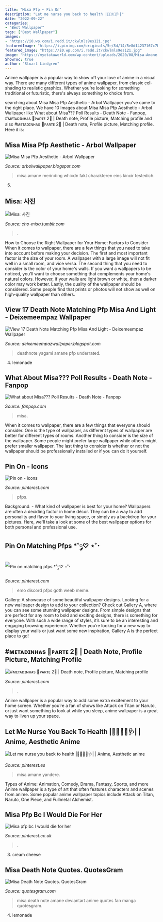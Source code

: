 ```yaml
---
title: "Misa Pfp ~ Pin On"
description: "Let me nurse you back to health |👩🏻‍⚕️💉🩺|"
date: "2022-09-22"
categories:
- "Best Wallpaper"
tags: ["Best Wallpaper"]
images:
- "https://i0.wp.com/i.redd.it/ckwlmls9es121.jpg"
featuredImage: "https://i.pinimg.com/originals/5e/8d/14/5e8d14237167c7bb871d0d0eb0702733.jpg"
featured_image: "https://i0.wp.com/i.redd.it/ckwlmls9es121.jpg"
image: "https://myotakuworld.com/wp-content/uploads/2020/08/Misa-Amane-1.jpg"
ShowToc: true
author: "Stuart Lindgren"
---
```



Anime wallpaper is a popular way to show off your love of anime in a visual way. There are many different types of anime wallpaper, from classic cel-shading to realistic graphics. Whether you're looking for something traditional or futuristic, there's always something to choice from.

	

		
searching about Misa Misa Pfp Aesthetic - Arbol Wallpaper you've came to the right place. We have 10 Images about Misa Misa Pfp Aesthetic - Arbol Wallpaper like What about Misa??? Poll Results - Death Note - Fanpop, #ᴍᴇᴛᴀᴅɪɴʜᴀs 🍁ᴘᴀʀᴛᴇ 2🍁 | Death note, Profile picture, Matching profile and also #ᴍᴇᴛᴀᴅɪɴʜᴀs 🍁ᴘᴀʀᴛᴇ 2🍁 | Death note, Profile picture, Matching profile. Here it is:
		
    
## Misa Misa Pfp Aesthetic - Arbol Wallpaper

<img loading=lazy src="https://myotakuworld.com/wp-content/uploads/2020/08/Misa-Amane-1.jpg" onerror="this.onerror=null;this.src='https://tse2.mm.bing.net/th?id=OIP.Asf6mtZbuu5F6wyK--GiTAHaEn&amp;pid=15.1';" alt="Misa Misa Pfp Aesthetic - Arbol Wallpaper">

_Source: arbolwallpaper.blogspot.com_

>misa amane merinding whicdn fakt charakteren eins kincir testedich. 

	

5.

    
## Misa: 사진

<img loading=lazy src="https://64.media.tumblr.com/1f7a88190e6c251a33352535d7ac97b9/tumblr_ppr9vpsyHh1u7axxbo1_500.jpg" onerror="this.onerror=null;this.src='https://tse1.mm.bing.net/th?id=OIP.wrwuYj6pWxOhECBy8DPVCAHaK-&amp;pid=15.1';" alt="Misa: 사진">

_Source: cho-misa.tumblr.com_

>. 

	

How to Choose the Right Wallpaper for Your Home: Factors to Consider
When it comes to wallpaper, there are a few things that you need to take into account before making your decision. The first and most important factor is the size of your room. A wallpaper with a large image will not fit well in a small room, and vice versa. 
The second thing that you need to consider is the color of your home's walls. If you want a wallpapers to be noticed, you'll want to choose something that complements your home's natural colors. However, if your walls are light brown or white, then a darker color may work better. 
Lastly, the quality of the wallpaper should be considered. Some people find that prints or photos will not show as well on high-quality wallpaper than others.

    
## View 17 Death Note Matching Pfp Misa And Light - Deixemeempaz Wallpaper

<img loading=lazy src="https://i0.wp.com/i.redd.it/ckwlmls9es121.jpg" onerror="this.onerror=null;this.src='https://tse1.mm.bing.net/th?id=OIP.sLcv-Ske4A1YVwjb5vRk3AHaJ4&amp;pid=15.1';" alt="View 17 Death Note Matching Pfp Misa And Light - Deixemeempaz Wallpaper">

_Source: deixemeempazwallpaper.blogspot.com_

>deathnote yagami amane pfp underrated. 

	

4. lemonade 

    
## What About Misa??? Poll Results - Death Note - Fanpop

<img loading=lazy src="http://images2.fanpop.com/images/polls/116447_1221255496862_full.jpg" onerror="this.onerror=null;this.src='https://tse4.mm.bing.net/th?id=OIP.rq4mnNiqnhUbqEEni6GTMAHaEN&amp;pid=15.1';" alt="What about Misa??? Poll Results - Death Note - Fanpop">

_Source: fanpop.com_

>misa. 

	

When it comes to wallpaper, there are a few things that everyone should consider. One is the type of wallpaper, as different types of wallpaper are better for different types of rooms. Another thing to consider is the size of the wallpaper. Some people might prefer large wallpaper while others might prefer smaller wallpaper. The last thing to consider is whether or not the wallpaper should be professionally installed or if you can do it yourself.

    
## Pin On - Icons

<img loading=lazy src="https://i.pinimg.com/originals/5e/8d/14/5e8d14237167c7bb871d0d0eb0702733.jpg" onerror="this.onerror=null;this.src='https://tse2.mm.bing.net/th?id=OIP.Oih4rkeDmuaiUI2-nWC1cQHaHa&amp;pid=15.1';" alt="Pin on - icons">

_Source: pinterest.com_

>pfps. 

	

Background: - What kind of wallpaper is best for your home?
Wallpapers are often a deciding factor in home décor. They can be a way to add personality and flavor to your living space, or simply as a backdrop for your pictures. Here, we'll take a look at some of the best wallpaper options for both personal and professional use.

    
## Pin On Matching Pfps *˚༘♡ ⋆˚･

<img loading=lazy src="https://i.pinimg.com/736x/7e/66/a8/7e66a8085141f4efc3a4f33a6c337826.jpg" onerror="this.onerror=null;this.src='https://tse4.mm.bing.net/th?id=OIP.AtwVxoI2CfixWJFlIAim-QAAAA&amp;pid=15.1';" alt="Pin on matching pfps *˚༘♡ ⋆˚･">

_Source: pinterest.com_

>emo discord pfps goth weeb meme. 

	

Gallery: A showcase of some beautiful wallpaper designs.
Looking for a new wallpaper design to add to your collection? Check out Gallery A, where you can see some stunning wallpaper designs. From simple designs that are perfect for any room to bold and exciting designs, there is something for everyone. With such a wide range of styles, it’s sure to be an interesting and engaging browsing experience. Whether you’re looking for a new way to display your walls or just want some new inspiration, Gallery A is the perfect place to go!





	
	
    
## #ᴍᴇᴛᴀᴅɪɴʜᴀs 🍁ᴘᴀʀᴛᴇ 2🍁 | Death Note, Profile Picture, Matching Profile

<img loading=lazy src="https://i.pinimg.com/736x/e0/2f/62/e02f625223f686befe7fbcc4079b313d.jpg" onerror="this.onerror=null;this.src='https://tse1.mm.bing.net/th?id=OIP.EaXRj9rfRwlTOSvgdmj8PAHaHZ&amp;pid=15.1';" alt="#ᴍᴇᴛᴀᴅɪɴʜᴀs 🍁ᴘᴀʀᴛᴇ 2🍁 | Death note, Profile picture, Matching profile">

_Source: pinterest.com_

>. 

	

Anime wallpaper is a popular way to add some extra excitement to your home screen. Whether you’re a fan of shows like Attack on Titan or Naruto, or just want something to look at while you sleep, anime wallpaper is a great way to liven up your space.

    
## Let Me Nurse You Back To Health |👩🏻‍⚕️💉🩺| | Anime, Aesthetic Anime

<img loading=lazy src="https://i.pinimg.com/736x/19/b0/8d/19b08d4cfd08345693f2072188306b36.jpg" onerror="this.onerror=null;this.src='https://tse3.mm.bing.net/th?id=OIP.UQSUhP5KmHb0heKSJ5El6AHaKI&amp;pid=15.1';" alt="Let me nurse you back to health |👩🏻‍⚕️💉🩺| | Anime, Aesthetic anime">

_Source: pinterest.es_

>misa amane yandere. 

	

Types of Anime: Animation, Comedy, Drama, Fantasy, Sports, and more
Anime wallpaper is a type of art that often features characters and scenes from anime. Some popular anime wallpaper topics include Attack on Titan, Naruto, One Piece, and Fullmetal Alchemist.

    
## Misa Pfp Bc I Would Die For Her

<img loading=lazy src="https://i.pinimg.com/200x150/b3/98/87/b39887f85429ce0176b6e11019fa0284.jpg" onerror="this.onerror=null;this.src='https://tse3.mm.bing.net/th?id=OIP.gPtY_bjSBQlseVvricnjdgAAAA&amp;pid=15.1';" alt="Misa pfp bc I would die for her">

_Source: pinterest.co.uk_

>. 

	

3. cream cheese 

    
## Misa Death Note Quotes. QuotesGram

<img loading=lazy src="https://cdn.quotesgram.com/img/84/61/837694776-death_note___misa_amane_by_sirwiggles-d72qchd.jpg" onerror="this.onerror=null;this.src='https://tse1.mm.bing.net/th?id=OIP.SruH12bc3MHFMPw5LhxYHwHaNK&amp;pid=15.1';" alt="Misa Death Note Quotes. QuotesGram">

_Source: quotesgram.com_

>misa death note amane deviantart anime quotes fan manga quotesgram. 

	

4. lemonade 

